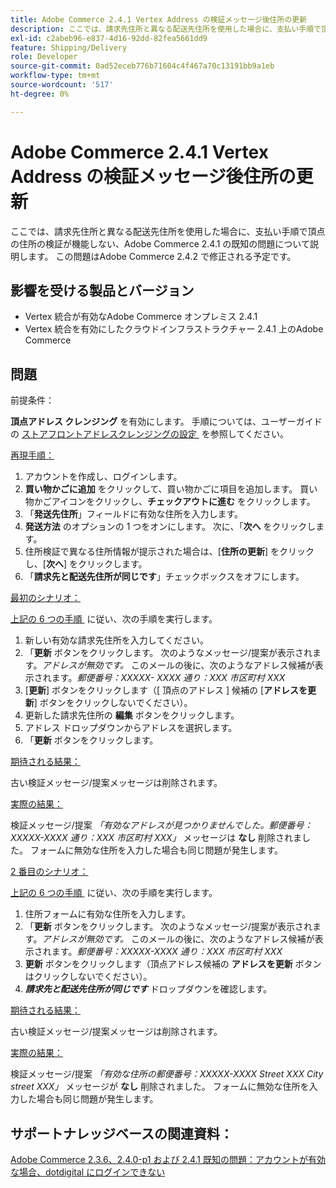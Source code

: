 ```yaml
---
title: Adobe Commerce 2.4.1 Vertex Address の検証メッセージ後住所の更新
description: ここでは、請求先住所と異なる配送先住所を使用した場合に、支払い手順で頂点の住所の検証が機能しない、Adobe Commerce 2.4.1 の既知の問題について説明します。 この問題はAdobe Commerce 2.4.2 で修正される予定です。
exl-id: c2abeb96-e837-4d16-92dd-82fea5661dd9
feature: Shipping/Delivery
role: Developer
source-git-commit: 0ad52eceb776b71604c4f467a70c13191bb9a1eb
workflow-type: tm+mt
source-wordcount: '517'
ht-degree: 0%

---
```


# Adobe Commerce 2.4.1 Vertex Address の検証メッセージ後住所の更新

ここでは、請求先住所と異なる配送先住所を使用した場合に、支払い手順で頂点の住所の検証が機能しない、Adobe Commerce 2.4.1 の既知の問題について説明します。 この問題はAdobe Commerce 2.4.2 で修正される予定です。

## 影響を受ける製品とバージョン

* Vertex 統合が有効なAdobe Commerce オンプレミス 2.4.1
* Vertex 統合を有効にしたクラウドインフラストラクチャー 2.4.1 上のAdobe Commerce

## 問題

前提条件：

**頂点アドレス クレンジング** を有効にします。 手順については、ユーザーガイドの [&#x200B; ストアフロントアドレスクレンジングの設定 &#x200B;](https://experienceleague.adobe.com/docs/commerce-knowledge-base/kb/troubleshooting/miscellaneous/vertex-address-cleansing-different-addresses-not-allowed.html?lang=ja) を参照してください。

<u> 再現手順：</u>

1. アカウントを作成し、ログインします。
1. **買い物かごに追加** をクリックして、買い物かごに項目を追加します。 買い物かごアイコンをクリックし、**チェックアウトに進む** をクリックします。
1. 「**発送先住所**」フィールドに有効な住所を入力します。
1. **発送方法** のオプションの 1 つをオンにします。 次に、「**次へ** をクリックします。
1. 住所検証で異なる住所情報が提示された場合は、[**住所の更新**] をクリックし、[**次へ**] をクリックします。
1. 「**請求先と配送先住所が同じです**」チェックボックスをオフにします。

<u> 最初のシナリオ：</u>

[&#x200B; 上記の 6 つの手順 &#x200B;](/help/troubleshooting/miscellaneous/magento-2-4-1-vertex-address-validation-message-post-address-update.md#first_sixth) に従い、次の手順を実行します。

1. 新しい有効な請求先住所を入力してください。
1. 「**更新** ボタンをクリックします。 次のようなメッセージ/提案が表示されます。*アドレスが無効です。* このメールの後に、次のようなアドレス候補が表示されます。*郵便番号：XXXXX- XXXX 通り：XXX 市区町村 XXX*
1. [**更新**] ボタンをクリックします（[ 頂点のアドレス ] 候補の [**アドレスを更新**] ボタンをクリックしないでください）。
1. 更新した請求先住所の **編集** ボタンをクリックします。
1. アドレス ドロップダウンからアドレスを選択します。
1. 「**更新** ボタンをクリックします。

<u> 期待される結果：</u>

古い検証メッセージ/提案メッセージは削除されます。

<u> 実際の結果：</u>

検証メッセージ/提案 *「有効なアドレスが見つかりませんでした。郵便番号：XXXXX-XXXX 通り：XXX 市区町村 XXX」* メッセージは **なし** 削除されました。 フォームに無効な住所を入力した場合も同じ問題が発生します。

<u>2 番目のシナリオ：</u>

[&#x200B; 上記の 6 つの手順 &#x200B;](/help/troubleshooting/miscellaneous/magento-2-4-1-vertex-address-validation-message-post-address-update.md#first_sixth) に従い、次の手順を実行します。

1. 住所フォームに有効な住所を入力します。
1. 「**更新** ボタンをクリックします。 次のようなメッセージ/提案が表示されます。*アドレスが無効です。* このメールの後に、次のようなアドレス候補が表示されます。*郵便番号：XXXXX-XXXX 通り：XXX 市区町村 XXX*
1. **更新** ボタンをクリックします（頂点アドレス候補の **アドレスを更新** ボタンはクリックしないでください）。
1. ***請求先と配送先住所が同じです*** ドロップダウンを確認します。

<u> 期待される結果：</u>

古い検証メッセージ/提案メッセージは削除されます。

<u> 実際の結果：</u>

検証メッセージ/提案 *「有効な住所の郵便番号：XXXXX-XXXX Street XXX City street XXX」* メッセージが **なし** 削除されました。 フォームに無効な住所を入力した場合も同じ問題が発生します。

## サポートナレッジベースの関連資料：

[Adobe Commerce 2.3.6、2.4.0-p1 および 2.4.1 既知の問題：アカウントが有効な場合、dotdigital にログインできない](/help/troubleshooting/miscellaneous/magento-2-3-6-2-4-0-p1-2-4-1-known-issue-dotdigital-login.md)
